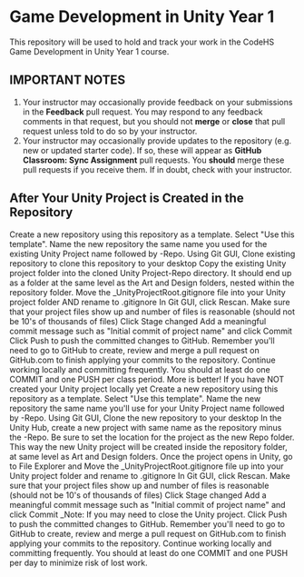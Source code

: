 # Game Development in Unity Year 1
This repository will be used to hold and track your work in the CodeHS Game Development in Unity Year 1 course.

## IMPORTANT NOTES
1. Your instructor may occasionally provide feedback on your submissions in the **Feedback** pull request.  You may respond to any feedback comments in that request, but you should not **merge** or **close** that pull request unless told to do so by your instructor.
2. Your instructor may occasionally provide updates to the repository (e.g. new or updated starter code).   If so, these will appear as **GitHub Classroom: Sync Assignment** pull requests.  You **should** merge these pull requests if you receive them.  If in doubt, check with your instructor.

## After Your Unity Project is Created in the Repository
Create a new repository using this repository as a template.
Select "Use this template".
Name the new repository the same name you used for the existing Unity Project name followed by -Repo.
Using Git GUI, Clone existing repository to clone this repository to your desktop
Copy the existing Unity project folder into the cloned Unity Project-Repo directory. It should end up as a folder at the same level as the Art and Design folders, nested within the repository folder.
Move the _UnityProjectRoot.gitignore file into your Unity project folder AND rename to .gitignore
In Git GUI, click Rescan. Make sure that your project files show up and number of files is reasonable (should not be 10's of thousands of files)
Click Stage changed
Add a meaningful commit message such as "Initial commit of project name" and click Commit
Click Push to push the committed changes to GitHub. Remember you'll need to go to GitHub to create, review and merge a pull request on GitHub.com to finish applying your commits to the repository.
Continue working locally and committing frequently. You should at least do one COMMIT and one PUSH per class period. More is better!
If you have NOT created your Unity project locally yet
Create a new repository using this repository as a template.
Select "Use this template".
Name the new repository the same name you'll use for your Unity Project name followed by -Repo.
Using Git GUI, Clone the new repository to your desktop
In the Unity Hub, create a new project with same name as the repository minus the -Repo. Be sure to set the location for the project as the new Repo folder. This way the new Unity project will be created inside the repository folder, at same level as Art and Design folders.
Once the project opens in Unity, go to File Explorer and Move the _UnityProjectRoot.gitignore file up into your Unity project folder and rename to .gitignore
In Git GUI, click Rescan. Make sure that your project files show up and number of files is reasonable (should not be 10's of thousands of files)
Click Stage changed
Add a meaningful commit message such as "Initial commit of project name" and click Commit _Note: If you may need to close the Unity project.
Click Push to push the committed changes to GitHub. Remember you'll need to go to GitHub to create, review and merge a pull request on GitHub.com to finish applying your commits to the repository.
Continue working locally and committing frequently. You should at least do one COMMIT and one PUSH per day to minimize risk of lost work.
